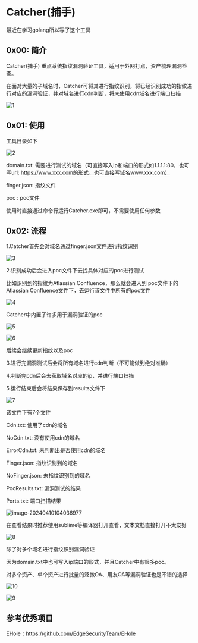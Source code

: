 # Catcher(捕手)

最近在学习golang所以写了这个工具

## 0x00: 简介

Catcher(捕手) 重点系统指纹漏洞验证工具，适用于外网打点，资产梳理漏洞检查。

在面对大量的子域名时，Catcher可将其进行指纹识别，将已经识别成功的指纹进行对应的漏洞验证，并对域名进行cdn判断，将未使用cdn域名进行端口扫描

![1](D:\tools\catcher-github\image\1.png)



## 0x01: 使用

工具目录如下

![2](D:\tools\catcher-github\image\2.png) 

domain.txt: 需要进行测试的域名（可直接写入ip和端口的形式如1.1.1.1:80，也可写url: https://www.xxx.com的形式，也可直接写域名www.xxx.com）

finger.json: 指纹文件

poc : poc文件



使用时直接通过命令行运行Catcher.exe即可，不需要使用任何参数

## 0x02: 流程

1.Catcher首先会对域名通过finger.json文件进行指纹识别

![3](D:\tools\catcher-github\image\3.png)

2.识别成功后会进入poc文件下去找具体对应的poc进行测试

比如识别到的指纹为Atlassian Confluence，那么就会进入到 poc文件下的Atlassian Confluence文件下，去运行该文件中所有的poc文件

![4](D:\tools\catcher-github\image\4.png) 

 Catcher中内置了许多用于漏洞验证的poc

![5](D:\tools\catcher-github\image\5.png) 

![6](D:\tools\catcher-github\image\6.png) 

后续会继续更新指纹以及poc

3.进行完漏洞测试后会将所有域名进行cdn判断（不可能做到绝对准确）

4.判断完cdn后会去获取域名对应的ip，并进行端口扫描

5.运行结束后会将结果保存到results文件下

![7](D:\tools\catcher-github\image\7.png) 

该文件下有7个文件 

Cdn.txt: 使用了cdn的域名

NoCdn.txt: 没有使用cdn的域名

ErrorCdn.txt: 未判断出是否使用cdn的域名

Finger.json: 指纹识别到的域名

NoFinger.json: 未指纹识别到的域名

PocResults.txt: 漏洞测试的结果

Ports.txt: 端口扫描结果

![image-20240410104036977](C:\Users\crazy_\AppData\Roaming\Typora\typora-user-images\image-20240410104036977.png) 

在查看结果时推荐使用sublime等编译器打开查看，文本文档直接打开不太友好

![8](D:\tools\catcher-github\image\8.png)

除了对多个域名进行指纹识别漏洞验证

因为domain.txt中也可写入ip端口的形式，并且Catcher中有很多poc。

对多个资产、单个资产进行批量的泛微OA、用友OA等漏洞验证也是不错的选择

![10](D:\tools\catcher-github\image\10.png) 

![9](D:\tools\catcher-github\image\9.png) 



## 参考优秀项目

EHole：https://github.com/EdgeSecurityTeam/EHole